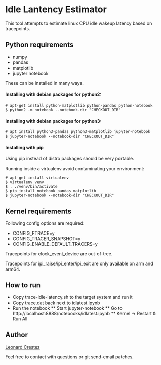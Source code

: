 # Idle Lantency Estimator

This tool attempts to estimate linux CPU idle wakeup latency based on
tracepoints.

## Python requirements

* numpy
* pandas
* matplotlib
* jupyter notebook

These can be installed in many ways.

#### Installing with debian packages for python2:

```
# apt-get install python-matplotlib python-pandas python-notebook
$ python2 -m notebook --notebook-dir "CHECKOUT_DIR"
```

#### Installing with debian packages for python3:

```
# apt install python3-pandas python3-matplotlib jupyter-notebook
$ jupyter-notebook --notebook-dir "CHECKOUT_DIR"
```

#### Installing with pip

Using pip instead of distro packages should be very portable.

Running inside a virtualenv avoid contaminating your environment:
```
# apt-get install virtualenv
$ virtualenv venv
$ . ./venv/bin/activate
$ pip install notebook pandas matplotlib
$ jupyter-notebook --notebook-dir "CHECKOUT_DIR"
```

## Kernel requirements

Following config options are required:

* CONFIG_FTRACE=y
* CONFIG_TRACER_SNAPSHOT=y
* CONFIG_ENABLE_DEFAULT_TRACERS=y

Tracepoints for clock_event_device are out-of-tree.

Tracepoints for ipi_raise/ipi_enter/ipi_exit are only available on arm and
arm64.

## How to run

* Copy trace-idle-latency.sh to the target system and run it
* Copy trace.dat back next to idlatest.ipynb
* Run the notebook
** Start jupyter-notebook
** Go to http://localhost:8888/notebooks/idlatest.ipynb
** Kernel -> Restart & Run All

## Author

[Leonard Crestez](mailto:leonard.crestez@nxp.com)

Feel free to contact with questions or git send-email patches.
